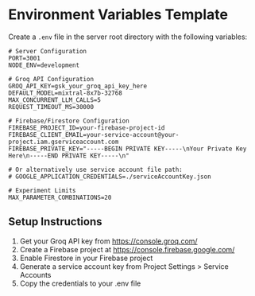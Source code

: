 # Environment Variables Template

Create a `.env` file in the server root directory with the following variables:

```env
# Server Configuration
PORT=3001
NODE_ENV=development

# Groq API Configuration
GROQ_API_KEY=gsk_your_groq_api_key_here
DEFAULT_MODEL=mixtral-8x7b-32768
MAX_CONCURRENT_LLM_CALLS=5
REQUEST_TIMEOUT_MS=30000

# Firebase/Firestore Configuration
FIREBASE_PROJECT_ID=your-firebase-project-id
FIREBASE_CLIENT_EMAIL=your-service-account@your-project.iam.gserviceaccount.com
FIREBASE_PRIVATE_KEY="-----BEGIN PRIVATE KEY-----\nYour Private Key Here\n-----END PRIVATE KEY-----\n"

# Or alternatively use service account file path:
# GOOGLE_APPLICATION_CREDENTIALS=./serviceAccountKey.json

# Experiment Limits
MAX_PARAMETER_COMBINATIONS=20
```

## Setup Instructions

1. Get your Groq API key from https://console.groq.com/
2. Create a Firebase project at https://console.firebase.google.com/
3. Enable Firestore in your Firebase project
4. Generate a service account key from Project Settings > Service Accounts
5. Copy the credentials to your .env file



